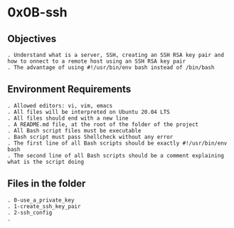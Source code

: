 # 0x0B-ssh

## Objectives

    . Understand what is a server, SSH, creating an SSH RSA key pair and how to onnect to a remote host using an SSH RSA key pair
    . The advantage of using #!/usr/bin/env bash instead of /bin/bash

## Environment Requirements

    . Allowed editors: vi, vim, emacs
    . All files will be interpreted on Ubuntu 20.04 LTS
    . All files should end with a new line
    . A README.md file, at the root of the folder of the project
    . All Bash script files must be executable
    . Bash script must pass Shellcheck without any error
    . The first line of all Bash scripts should be exactly #!/usr/bin/env bash
    . The second line of all Bash scripts should be a comment explaining what is the script doing

## Files in the folder

    . 0-use_a_private_key
    . 1-create_ssh_key_pair
    . 2-ssh_config
    .
